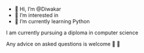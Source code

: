 - 👋 Hi, I’m @Diwakar
- 👀 I’m interested in 
- 🌱 I’m currently learning Python

I am currently pursuing a diploma in computer science

 Any advice on asked questions is welcome 🙏 🤗 
